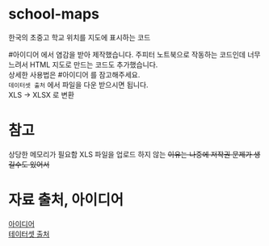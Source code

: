 # school-maps
한국의 초중고 학교 위치를 지도에 표시하는 코드

#아이디어 에서 염감을 받아 제작했습니다. 주피터 노트북으로 작동하는 코드인데 너무 느려서 HTML 지도로 만드는 코드도 추가했습니다.  
상세한 사용법은 #아이디어 를 잠고해주세요.  
`데이터셋 출처` 에서 파일을 다운 받으시면 됩니다.  
XLS -> XLSX 로 변환  

# 참고
상당한 메모리가 필요함
XLS 파일을 업로드 하지 않는 ~~이유는 나중에 저작권 문제가 생길수도 있어서~~

# 자료 출처, 아이디어
[아이디어](https://blog.naver.com/studylab999/222501312250)  
[테이터셋 출처](https://www.data.go.kr/data/15021148/standard.do)  
